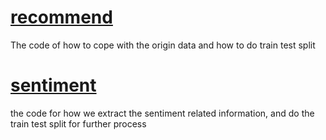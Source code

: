 # [recommend](recommend)

The code of how to cope with the origin data and how to do train test split 

# [sentiment](sentiment)

the code for how we extract the sentiment related information, and do the train test split for further process